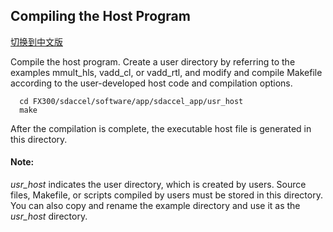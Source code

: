 
Compiling the Host Program
------------------------------------------------------------------------------------------------------------------------------------------------------------------------------------

[切换到中文版](./SDAccel_based_SDK_Configuration_and_Compilation_cn.md)


Compile the host program. Create a user directory by referring to the examples mmult_hls, vadd_cl, or vadd_rtl, and modify and compile Makefile according to the user-developed host code and compilation options.

```
  cd FX300/sdaccel/software/app/sdaccel_app/usr_host
  make
```

After the compilation is complete, the executable host file is generated in this directory.

#### Note:

  *usr_host* indicates the user directory, which is created by users. Source files, Makefile, or scripts compiled by users must be stored in this directory.
  You can also copy and rename the example directory and use it as the *usr_host* directory.



